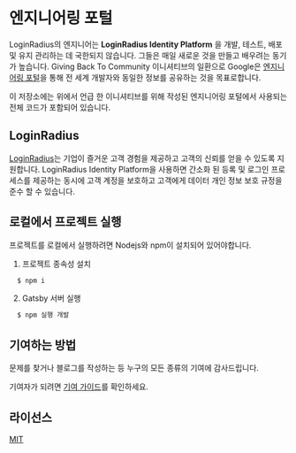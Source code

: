 # 엔지니어링 포털

LoginRadius의 엔지니어는 **LoginRadius Identity Platform** 을 개발, 테스트, 배포 및 유지 관리하는 데 국한되지 않습니다. 그들은 매일 새로운 것을 만들고 배우려는 동기가 높습니다. Giving Back To Community 이니셔티브의 일환으로 Google은 [엔지니어링 포털](https://www.loginradius.com/engineering/blog)을 통해 전 세계 개발자와 동일한 정보를 공유하는 것을 목표로합니다.

이 저장소에는 위에서 언급 한 이니셔티브를 위해 작성된 엔지니어링 포털에서 사용되는 전체 코드가 포함되어 있습니다.

## LoginRadius

[LoginRadius](https://www.loginradius.com/)는 기업이 즐거운 고객 경험을 제공하고 고객의 신뢰를 얻을 수 있도록 지원합니다. LoginRadius Identity Platform을 사용하면 간소화 된 등록 및 로그인 프로세스를 제공하는 동시에 고객 계정을 보호하고 고객에게 데이터 개인 정보 보호 규정을 준수 할 수 있습니다.

## 로컬에서 프로젝트 실행

프로젝트를 로컬에서 실행하려면 Nodejs와 npm이 설치되어 있어야합니다.

1. 프로젝트 종속성 설치

```bash
  $ npm i
```

2. Gatsby 서버 실행

```bash
  $ npm 실행 개발
```

## 기여하는 방법

문제를 찾거나 블로그를 작성하는 등 누구의 모든 종류의 기여에 감사드립니다.

기여자가 되려면 [기여 가이드](CONTRIBUTING.md)를 확인하세요.

## 라이선스

[MIT](https://github.com/LoginRadius/engineering-portal/blob/master/LICENSE)
